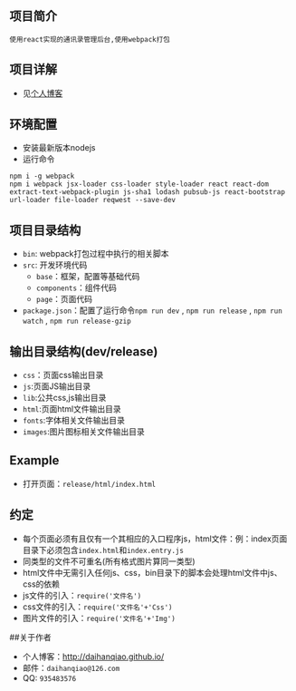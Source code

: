 ## 项目简介
    使用react实现的通讯录管理后台,使用webpack打包

## 项目详解
* 见[个人博客](http://daihanqiao.github.io/2016/01/14/Webpack—React最佳实践（一）/)

## 环境配置
* 安装最新版本nodejs
* 运行命令
```
npm i -g webpack
npm i webpack jsx-loader css-loader style-loader react react-dom extract-text-webpack-plugin js-sha1 lodash pubsub-js react-bootstrap url-loader file-loader reqwest --save-dev
```

## 项目目录结构
* `bin`: webpack打包过程中执行的相关脚本
* `src`: 开发环境代码
    * `base`：框架，配置等基础代码
    * `components`：组件代码
    * `page`：页面代码
* `package.json`：配置了运行命令`npm run dev` , `npm run release` , `npm run watch` , `npm run release-gzip`

## 输出目录结构(dev/release)
* `css`：页面css输出目录
* `js`:页面JS输出目录
* `lib`:公共css,js输出目录
* `html`:页面html文件输出目录
* `fonts`:字体相关文件输出目录
* `images`:图片图标相关文件输出目录

## Example
* 打开页面：`release/html/index.html`

## 约定
* 每个页面必须有且仅有一个其相应的入口程序js，html文件：例：index页面目录下必须包含`index.html`和`index.entry.js`
* 同类型的文件不可重名(所有格式图片算同一类型)
* html文件中无需引入任何js、css，bin目录下的脚本会处理html文件中js、css的依赖
* js文件的引入：`require('文件名')`
* css文件的引入：`require('文件名'+'Css')`
* 图片文件的引入：`require('文件名'+'Img')`

##关于作者
* 个人博客：http://daihanqiao.github.io/
* 邮件：`daihanqiao@126.com`
* QQ: `935483576`
